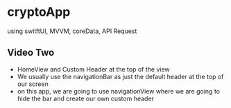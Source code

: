 # cryptoApp
using switftUI, MVVM, coreData, API Request
## Video Two 
- HomeView and Custom Header at the top of the view
- We usually use the navigationBar as just the default header at the top of our screen
- on this app, we are going to use navigationView where we are going to hide the bar and create our own custom header

